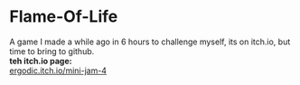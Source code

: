 # Flame-Of-Life<br>
A game I made a while ago in 6 hours to challenge myself, its on itch.io, but time to bring to github.<br>
<b>teh itch.io page:</b><br>
<a href="https://ergodic.itch.io/mini-jam-4">ergodic.itch.io/mini-jam-4</a>
